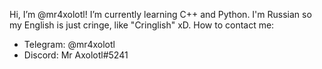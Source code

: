 Hi, I’m @mr4xolotl! I’m currently learning C++ and Python. I'm Russian so my English is just cringe, like "Cringlish" xD.
How to contact me:
 - Telegram: @mr4xolotl
 - Discord: Mr Axolotl#5241

<!---
mr4xolotl/mr4xolotl is a ✨ special ✨ repository because its `README.md` (this file) appears on your GitHub profile.
You can click the Preview link to take a look at your changes.
--->
